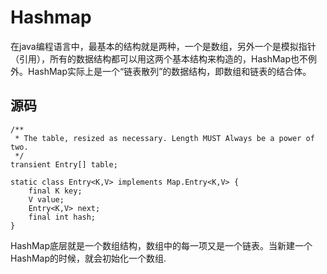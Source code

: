 # Hashmap

 在java编程语言中，最基本的结构就是两种，一个是数组，另外一个是模拟指针（引用），所有的数据结构都可以用这两个基本结构来构造的，HashMap也不例外。HashMap实际上是一个“链表散列”的数据结构，即数组和链表的结合体。

 ## 源码
 ```
 /**
  * The table, resized as necessary. Length MUST Always be a power of two.
  */
 transient Entry[] table;

 static class Entry<K,V> implements Map.Entry<K,V> {
     final K key;
     V value;
     Entry<K,V> next;
     final int hash;
 }
 ```

 HashMap底层就是一个数组结构，数组中的每一项又是一个链表。当新建一个HashMap的时候，就会初始化一个数组.